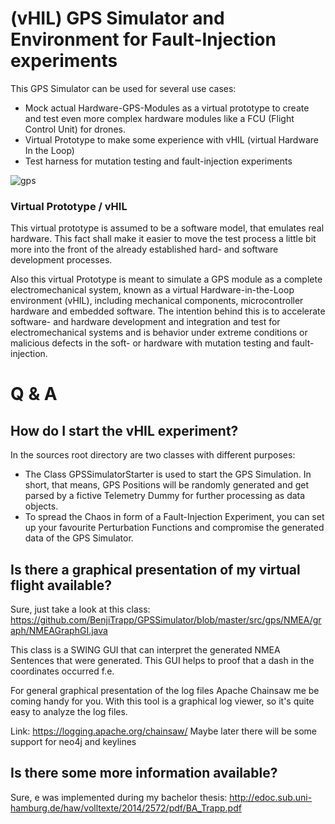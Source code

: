 # (vHIL) GPS Simulator and Environment for Fault-Injection experiments
This GPS Simulator can be used for several use cases:
* Mock actual Hardware-GPS-Modules as a virtual prototype to create and test even more complex hardware modules like a FCU (Flight Control Unit) for drones.
* Virtual Prototype to make some experience with vHIL (virtual Hardware In the Loop)
* Test harness for mutation testing and fault-injection experiments

![gps](https://butlerautogroup.files.wordpress.com/2014/01/gps.jpg)

### Virtual Prototype / vHIL
This virtual prototype is assumed to be a software model, that emulates real hardware. This fact
shall make it easier to move the test process a little bit more into the front of the already established hard- 
and software development processes.

Also this virtual Prototype is meant to simulate a GPS module as a complete electromechanical system,
known as a virtual Hardware-in-the-Loop environment (vHIL), including mechanical components, microcontroller hardware 
and embedded software. The intention behind this is to accelerate software- and hardware development and integration
and test for electromechanical systems and is behavior under extreme conditions or malicious defects in the soft- or 
hardware with mutation testing and fault-injection. 


# Q & A

How do I start the vHIL experiment?
----------------------------------- 
In the sources root directory are two classes with different purposes:
* The Class GPSSimulatorStarter is used to start the GPS Simulation. In short, that means, GPS Positions will be randomly generated and get parsed by a fictive Telemetry Dummy for further processing as data objects.
* To spread the Chaos in form of a Fault-Injection Experiment, you can set up your favourite Perturbation Functions and compromise the generated data of the GPS Simulator.

Is there a graphical presentation of my virtual flight available?  
------------------------------------------- 
Sure, just take a look at this class: https://github.com/BenjiTrapp/GPSSimulator/blob/master/src/gps/NMEA/graph/NMEAGraphGI.java

This class is a SWING GUI that can interpret the generated NMEA Sentences that were generated. This GUI helps to proof that
a dash in the coordinates occurred f.e. 

For general graphical presentation of the log files Apache Chainsaw me be coming handy for you. With this tool is a graphical
log viewer, so it's quite easy to analyze the log files.

Link: https://logging.apache.org/chainsaw/
Maybe later there will be some support for neo4j and keylines

Is there some more information available?
-----------------------------------------
Sure, e was implemented during my bachelor thesis: http://edoc.sub.uni-hamburg.de/haw/volltexte/2014/2572/pdf/BA_Trapp.pdf


